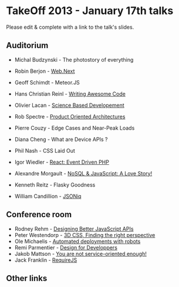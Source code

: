 # TakeOff 2013 - January 17th talks

Please edit & complete with a link to the talk's slides.

## Auditorium

- Michal Budzynski - The photostory of everything
- Robin Berjon - [Web.Next](http://berjon.com/presentations/20130117-web.next/web.next.html)
- Geoff Schimdt - Meteor.JS
- Hans Christian Reinl - [Writing Awesome Code](http://slides.drublic.de/takeoff-awesome-code/)
- Olivier Lacan - [Science Based Developement](https://speakerdeck.com/olivierlacan/science-based-development)
- Rob Spectre - [Product Oriented Architectures](https://github.com/RobSpectre/Talks/tree/master/Product%20Oriented%20Architecture)

- Pierre Couzy - Edge Cases and Near-Peak Loads
- Diana Cheng - What are Device APIs ?
- Phil Nash - CSS Laid Out
- Igor Wiedler - [React: Event Driven PHP](https://speakerdeck.com/igorw/react-takeoffconf)
- Alexandre Morgault - [NoSQL & JavaScript: A Love Story!](http://www.slideshare.net/slideshow/embed_code/16052552)
- Kenneth Reitz - Flasky Goodness
- William Candillion - [JSONiq](http://www.slideshare.net/wcandillon/jsoniq-the-sql-of-nosql)

## Conference room

- Rodney Rehm - [Designing Better JavaScript APIs](http://coding.smashingmagazine.com/2012/10/09/designing-javascript-apis-usability/)
- Peter Westendorp - [3D CSS, Finding the right perspective](http://peterwestendorp.github.com/3d-css-talk)
- Ole Michaelis - [Automated deployments with robots](https://speakerdeck.com/nesquick/automated-deployments-with-robots)
- Remi Parmentier - [Design for Developpers](http://fr.slideshare.net/HTeuMeuLeu/design-for-developers-16083792)
- Jakob Mattson - [You are not service-oriented enough!](https://speakerdeck.com/jakobmattsson/you-are-not-service-oriented-enough)
- Jack Franklin - [RequireJS](https://speakerdeck.com/jackfranklin/requirejs-take-off-conf)

## Other links
